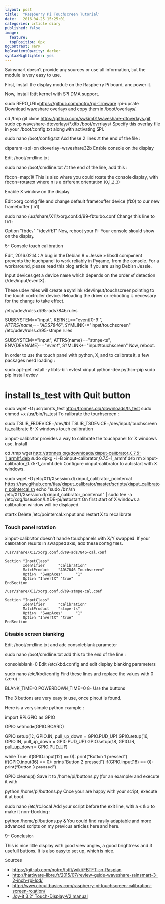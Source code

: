 ```yaml
---
layout: post
title:  "Raspberry Pi Touchscreen Tutorial"
date:   2016-04-25 15:25:01
categories: article diary
published: false
image:
  feature:
  topPosition: 0px
bgContrast: dark
bgGradientOpacity: darker
syntaxHighlighter: yes
---
```


Sainsmart doesn’t provide any sources or usefull information, but the module is very easy to use.

First, install the display module on the Raspberry Pi board, and power it.

Now, install fbtft kernel with SPI DMA support.

sudo REPO_URI=https://github.com/notro/rpi-firmware rpi-update
Download waveshare overlays and copy them in /boot/overlays/.

cd /tmp
git clone https://github.com/swkim01/waveshare-dtoverlays.git
sudo cp waveshare-dtoverlays/*.dtb /boot/overlays/
Specify this overlay file in your /boot/config.txt along with activating SPI.

sudo nano /boot/config.txt
Add these 2 lines at the end of the file :

dtparam=spi=on
dtoverlay=waveshare32b
Enable console on the display

Edit /boot/cmdline.txt

sudo nano /boot/cmdline.txt
At the end of the line, add this :

fbcon=map:10
This is also where you could rotate the console display, with fbcon=rotate:n where n is a different orientation (0,1,2,3)

Enable X window on the display

Edit xorg config file and change default framebuffer device (fb0) to our new framebuffer (fb1)

sudo nano /usr/share/X11/xorg.conf.d/99-fbturbo.conf
Change this line to fb1 :

Option          "fbdev" "/dev/fb1"
Now, reboot your Pi. Your console should show on the display.


5- Console touch calibration

Edit, 2016.02.14 : A bug in the Debian 8 « Jessie » libsdl component prevents the touchpanel to work reliably in Pygame, from the console. For a workaround, please read this blog article if you are using Debian Jessie.

Input devices get a device name which depends on the order of detection (/dev/input/eventX).

These udev rules will create a symlink /dev/input/touchscreen pointing to the touch controller device. Reloading the driver or rebooting is necessary for the change to take effect.

/etc/udev/rules.d/95-ads7846.rules

SUBSYSTEM=="input", KERNEL=="event[0-9]*", ATTRS{name}=="ADS7846*", SYMLINK+="input/touchscreen"
/etc/udev/rules.d/95-stmpe.rules

SUBSYSTEM=="input", ATTRS{name}=="stmpe-ts", ENV{DEVNAME}=="*event*", SYMLINK+="input/touchscreen"
Now, reboot.

In order to use the touch panel with python, X, and to calibrate it, a few packages need loading :

sudo apt-get install -y libts-bin evtest xinput python-dev python-pip
sudo pip install evdev

# install ts_test with Quit button
sudo wget -O /usr/bin/ts_test http://tronnes.org/downloads/ts_test
sudo chmod +x /usr/bin/ts_test
To calibrate the touchscreen :

sudo TSLIB_FBDEVICE=/dev/fb1 TSLIB_TSDEVICE=/dev/input/touchscreen ts_calibrate
6- X windows touch calibration

xinput-calibrator provides a way to calibrate the touchpanel for X windows use. Install

cd /tmp
wget http://tronnes.org/downloads/xinput-calibrator_0.7.5-1_armhf.deb
sudo dpkg -i -B xinput-calibrator_0.7.5-1_armhf.deb
rm xinput-calibrator_0.7.5-1_armhf.deb
Configure xinput-calibrator to autostart with X windows.

sudo wget -O /etc/X11/Xsession.d/xinput_calibrator_pointercal https://raw.github.com/tias/xinput_calibrator/master/scripts/xinput_calibrator_pointercal.sh
echo "sudo /bin/sh /etc/X11/Xsession.d/xinput_calibrator_pointercal" | sudo tee -a /etc/xdg/lxsession/LXDE-pi/autostart
On first start of X windows a calibration window will be displayed.

startx
Delete /etc/pointercal.xinput and restart X to recalibrate.

### Touch panel rotation

xinput-calibrator doesn’t handle touchpanels with X/Y swapped.
If your calibration results in swapped axis, add these config files.

`/usr/share/X11/xorg.conf.d/99-ads7846-cal.conf`

```
Section "InputClass"
        Identifier      "calibration"
        MatchProduct    "ADS7846 Touchscreen"
        Option  "SwapAxes"      "1"
        Option "InvertX" "true"
EndSection
```

`/usr/share/X11/xorg.conf.d/99-stmpe-cal.conf`

```
Section "InputClass"
        Identifier      "calibration"
        MatchProduct    "stmpe-ts"
        Option  "SwapAxes"      "1"
        Option "InvertX" "true"
EndSection
```

### Disable screen blanking

Edit /boot/cmdline.txt and add consoleblank parameter

sudo nano /boot/cmdline.txt
add this to the end of the line :

consoleblank=0
Edit /etc/kbd/config and edit display blanking parameters

sudo nano /etc/kbd/config
Find these lines and replace the values with 0 (zero) :

BLANK_TIME=0
POWERDOWN_TIME=0
8- Use the buttons

The 3 buttons are very easy to use, once pinout is found.

Here is a very simple python example :

import RPi.GPIO as GPIO

GPIO.setmode(GPIO.BOARD)

GPIO.setup(12, GPIO.IN, pull_up_down = GPIO.PUD_UP)
GPIO.setup(16, GPIO.IN, pull_up_down = GPIO.PUD_UP)
GPIO.setup(18, GPIO.IN, pull_up_down = GPIO.PUD_UP)

while True:
	if(GPIO.input(12) == 0):
	print(“Button 1 pressed”)
	if(GPIO.input(16) == 0):
	print(“Button 2 pressed”)
	if(GPIO.input(18) == 0):
	print(“Button 3 pressed”)

GPIO.cleanup()
Save it to /home/pi/buttons.py (for an example) and execute it with

python /home/pi/buttons.py
Once your are happy with your script, execute it at boot.

sudo nano /etc/rc.local
Add your script before the exit line, with a « & » to make it non-blocking :

python /home/pi/buttons.py &
You could find easily adaptable and more advanced scripts on my previous articles here and here.

9- Conclusion

This is nice little display with good view angles, a good brightness and 3 usefull buttons. It is also easy to set up, which is nice.

Sources
- https://github.com/notro/fbtft/wiki/FBTFT-on-Raspian
- http://hardware-libre.fr/2015/07/review-guide-waveshare-sainsmart-3-2-inch-rpi-lcd/
- http://www.circuitbasics.com/raspberry-pi-touchscreen-calibration-screen-rotation/
- [Joy-it 3,2“ Touch-Display-V2 manual](http://files.voelkner.de/1300000-1399999/001380381-an-01-de-8_13_CM__3_2__TOUCH_DISPLAY_320X240_PX.pdf)
